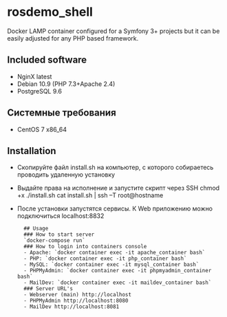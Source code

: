 # rosdemo_shell
Docker LAMP container configured for a Symfony 3+ projects but it can be easily adjusted for any PHP based framework.

## Included software
- NginX latest
- Debian 10.9 (PHP 7.3+Apache 2.4)
- PostgreSQL 9.6

## Системные требования
- CentOS 7 x86_64
## Installation
- Скопируйте файл install.sh на компьютер, с которого собираетесь проводить удаленную установку
- Выдайте права на исполнение и запустите скрипт через SSH
   chmod +x ./install.sh
   cat install.sh  | ssh –T root@hostname
- После установки запустятся сервисы. К Web приложению можно подключиться localhost:8832
        
        ## Usage
        ### How to start server
        `docker-compose run`
        ### How to login into containers console
        - Apache: `docker container exec -it apache_container bash`
        - PHP: `docker container exec -it php_container bash`
        - MySQL: `docker container exec -it mysql_container bash`
        - PHPMyAdmin: `docker container exec -it phpmyadmin_container bash`
        - MailDev: `docker container exec -it maildev_container bash`
        ### Server URL's
        - Webserver (main) http://localhost
        - PHPMyAdmin http://localhost:8080
        - MailDev http://localhost:8081
        
        
